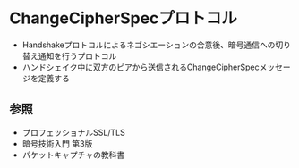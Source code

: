 # ChangeCipherSpecプロトコル
- Handshakeプロトコルによるネゴシエーションの合意後、暗号通信への切り替え通知を行うプロトコル
- ハンドシェイク中に双方のピアから送信されるChangeCipherSpecメッセージを定義する

## 参照
- プロフェッショナルSSL/TLS
- 暗号技術入門 第3版
- パケットキャプチャの教科書
